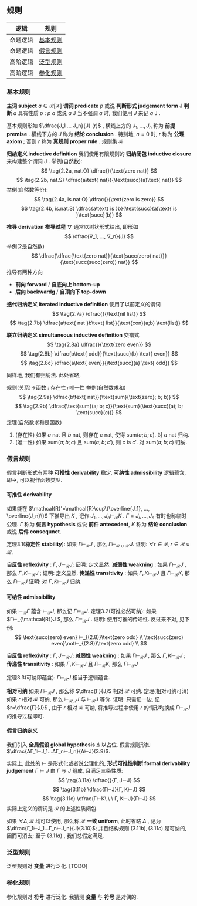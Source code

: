 ## 规则

|逻辑|规则|
|:-:|:-:|
|命题逻辑|[基本规则](###基本规则)|
|命题逻辑|[假言规则](###假言规则)|
|高阶逻辑|[泛型规则](###泛型规则)|
|高阶逻辑|[参化规则](###参化规则)|
    

### 基本规则
**主词 subject** $a\in\mathcal{B}[\mathcal{X}]$
**谓词 predicate** $p$ 或说 **判断形式 judgement form** $\mathsf{J}$
**判断** $a$ 具有性质 $p$ : $p$ $a$ 或说 $a$ $\mathsf{J}$
当不强调 $a$ 时, 我们使用 $J$ 来记 $a$ $\mathsf{J}$ .

基本规则形如 $\dfrac{J_1 ... J_n}{J} (r)$ ,
横线上方的 $J_1, ..., J_n$ 称为 **前提 premise** .
横线下方的 $J$ 称为 **结论 conclusion** .
特别地, $n=0$ 时, $r$ 称为 **公理 axiom** ;
否则 $r$ 称为 **真规则 proper rule** .
规则集 $\mathcal{R}$


**归纳定义 inductive definition**
我们使用有限规则的 **归纳闭包 inductive closure** 来构建整个谓词 $\mathsf{J}$ .
举例(自然数):
$$
\tag{2.2a, nat.O} \dfrac{}{\text{zero nat}}
$$
$$
\tag{2.2b, nat.S} \dfrac{a\text{ nat}}{\text{succ}(a)\text{ nat}}
$$
举例(自然数等价):
$$
\tag{2.4a, is.nat.O} \dfrac{}{\text{zero is zero}}
$$
$$
\tag{2.4b, is.nat.S} \dfrac{a\text{ is }b}{\text{succ}(a)\text{ is }\text{succ}(b)}
$$

**推导 derivation**
**推导过程** $∇$ 通常以树状形式给出, 即形如
$$
\dfrac{∇_1, ..., ∇_n}{J}
$$
举例(2是自然数)
$$
\dfrac{\dfrac{\text{zero nat}}{\text{succ(zero) nat}}}{\text{succ(succ(zero)) nat}}
$$
推导有两种方向
- **前向 forward** / **自底向上 bottom-up**
- **后向 backwardg** / **自顶向下 top-down**


**迭代归纳定义 iterated inductive definition** 使用了以前定义的谓词
$$
\tag{2.7a} \dfrac{}{\text{nil list}}
$$
$$
\tag{2.7b} \dfrac{a\text{ nat }b\text{ list}}{\text{con}(a;b) \text{list}}
$$

**联立归纳定义 simultaneous inductive definition** 交错式
$$
\tag{2.8a} \dfrac{}{\text{zero even}}
$$
$$
\tag{2.8b} \dfrac{b\text{ odd}}{\text{succ}(b) \text{ even}}
$$
$$
\tag{2.8c} \dfrac{a\text{ even}}{\text{succ}(a) \text{ odd}}
$$

同样地, 我们有归纳法.
此处省略, 


规则(关系)→函数 : 存在性+唯一性
举例(自然数求和)
$$
\tag{2.9a} \dfrac{b\text{ nat}}{\text{sum}(\text{zero}; b; b)}
$$
$$
\tag{2.9b} \dfrac{\text{sum}(a; b; c)}{\text{sum}(\text{succ}(a); b; \text{succ}(c))}
$$
定理(自然数求和是函数)
1. (存在性) 如果 $a \text{ nat}$ 且 $b \text{ nat}$, 则存在 $c \text{ nat}$, 使得 $\text{sum}(a; b; c)$.
   对 $a \text{ nat}$ 归纳.
2. (唯一性) 如果 $\text{sum}(a; b; c)$ 且 $\text{sum}(a; b; c')$, 则 $c \text{ is } c'$.
   对 $\text{sum}(a; b; c)$ 归纳.

### 假言规则
假言判断形式有两种
**可推性 derivability** 稳定.
**可纳性 admissibility** 逻辑蕴含, 即→, 可以视作函数类型.

#### **可推性 derivability**
如果能在 $\mathcal{R}'=\mathcal{R}\cup\{\overline{J_1}, ..., \overline{J_n}\}$ 下推导出 $K$ , 记作 $J_1,...,J_n⊢_\mathcal{R}K$ .
$Γ=J_i,...,J_n$ 有时也称临时公理.
$Γ$ 称为 **假言 hypothesis** 或说 **前件 antecedent**,
$K$ 称为 **结论 conclusion** 或说 **后件 consequnet**.

定理3.1(**稳定性 stability**): 如果 $Γ⊢_{\mathcal{R}}J$ , 那么 $Γ⊢_{\mathcal{R}\cup\mathcal{R}'}J$.
证明: $\forall r\in\mathcal{R}, r\in\mathcal{R}\cup\mathcal{R}'$.

**自反性 reflexivity** : $Γ, J⊢_{\mathcal{R}}J$;
证明: 定义显然.
**减弱性 weakning** : 如果 $Γ⊢_{\mathcal{R}}J$ , 那么 $Γ, K⊢_{\mathcal{R}}J$ ;
证明: 定义显然.
**传递性 transitivity** : 如果 $Γ, K⊢_{\mathcal{R}}J$ 且 $Γ⊢_{\mathcal{R}}K$, 那么 $Γ⊢_{\mathcal{R}}J$
证明: 对 $Γ, K⊢_{\mathcal{R}}J$ 归纳.

#### **可纳性 admissibility**
如果 $⊢_{\mathcal{R}}Γ$ 蕴含 $⊢_{\mathcal{R}}J$, 那么记 $Γ⊨_{\mathcal{R}}J$.
定理3.2(可推必然可纳): 如果 $Γ⊢_{\mathcal{R}}J $, 那么 $Γ⊨_{\mathcal{R}}J$ .
证明: 使用可推的传递性.
反过来不对, 见下例:
$$
\text{succ(zero) even}    ⊨_{(2.8)}\text{zero odd} \\
\text{succ(zero) even}\not⊢_{(2.8)}\text{zero odd} \\
$$

**自反性 reflexivity** : $Γ, J⊢_{\mathcal{R}}J$;
**减弱性 weakning** : 如果 $Γ⊢_{\mathcal{R}}J$ , 那么 $Γ, K⊢_{\mathcal{R}}J$ ;
**传递性 transitivity** : 如果 $Γ, K⊢_{\mathcal{R}}J$ 且 $Γ⊢_{\mathcal{R}}K$, 那么 $Γ⊢_{\mathcal{R}}J$

定理3.3(可纳即蕴含): $Γ⊨_{\mathcal{R}}J$ 相当于逻辑蕴含.

**相对可纳**
如果 $Γ⊢_{\mathcal{R}}J$ , 那么称 $\dfrac{Γ}{J}$ 相对 $\mathcal{R}$ 可纳.
定理(相对可纳可消) 如果 $r$ 相对 $\mathcal{R}$ 可纳, 那么 $⊢_{\mathcal{R, r}}J$ 与 $⊢_{\mathcal{R}}J$ 等价.
证明: 只需证一边, 记 $r=\dfrac{Γ}{J}$ , 由于 $r$ 相对 $\mathcal{R}$ 可纳,
    将推导过程中使用 $r$ 的情形均换成 $Γ⊢_{\mathcal{R}}J$ 的推导过程即可.


#### 假言归纳定义
我们引入 **全局假设 global hypothesis** $\Delta$ 以占位.
假言规则形如 $\dfrac{ΔΓ_1⊢J_1...ΔΓ_n⊢J_n}{Δ⊢J}(3.9)$.

实际上, 此处的 $⊢$ 是形式化或者说公理化的,
**形式可推性判断 formal derivability judgement** 
$Γ⊢J$ 由 $Γ$ 与 $J$ 组成, 且满足三条性质:
$$
\tag{3.11a} \dfrac{}{Γ, J⊢J}
$$
$$
\tag{3.11b} \dfrac{Γ⊢J}{Γ, K⊢J}
$$
$$
\tag{3.11c} \dfrac{Γ⊢K\ \ \  Γ, K⊢J}{Γ⊢J}
$$
实际上定义的谓词是 $\mathcal{R}$ 的上述性质闭包.

如果 $\forall Δ, \mathcal{R}$ 均可以使用, 那么称 $\mathcal{R}$ **一致 uniform**, 
此时省略 $Δ$ , 记为 $\dfrac{Γ_1⊢J_1...Γ_n⊢J_n}{J}(3.10)$;
并且结构规则 $(3.11b), (3.11c)$ 是可纳的, 因而可消去;
至于 $(3.11a)$ , 我们总假定满足.

### 泛型规则
泛型规则对 **变量** 进行泛化.
[TODO]

### 参化规则
参化规则对 **符号** 进行泛化.
我猜测 **变量** 与 **符号** 是对偶的.